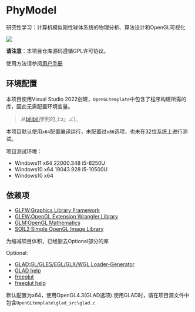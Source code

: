 # PhyModel

研究性学习：计算机模拟刚性球体系统的物理分析、算法设计和OpenGL可视化

![](https://img.shields.io/badge/license-GPL-blue?style=for-the-badge)

**请注意**：本项目仓库源码遵循GPL许可协议。

使用方法请参阅[用户手册](Manual.md)

## 环境配置

本项目使用Visual Studio 2022创建，`OpenGLtemplate`中包含了程序构建所需的库，因此无需配置环境变量。

>从[bilibili](https://www.bilibili.com/video/BV1MJ411u7Bc)学到的\_(:з」∠)\_

本项目默认使用`x64`配置编译运行，未配置过`x86`选项，也未在32位系统上进行测试。

项目测试环境：
* Windows11 x64 22000.348 i5-8250U
* Windows10 x64 19043.928 i5-10500U
* Windows10 x64 

## 依赖项

* [GLFW:Graphics Library Framework](https://github.com/glfw/glfw)
* [GLEW:OpenGL Extension Wrangler Library](http://glew.sourceforge.net/)
* [GLM:OpenGL Mathematics](https://github.com/g-truc/glm)
* [SOIL2:Simple OpenGL Image Library](https://github.com/SpartanJ/soil2)

为缩减项目体积，已经删去Optional部分的库

Optional:

* [GLAD:GL/GLES/EGL/GLX/WGL Loader-Generator](https://github.com/Dav1dde/glad)
* [GLAD help](https://blog.csdn.net/sigmarising/article/details/80470054)
* [freeglut](https://www.transmissionzero.co.uk/software/freeglut-devel/)
* [freeglut help](https://www.2bboy.com/archives/181.html)

默认配置为x64，使用OpenGL4.3(GLAD选项).使用GLAD时，请在项目源文件中包含`OpenGLtemplate\glad_src\glad.c`
